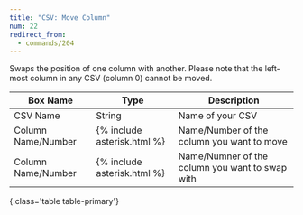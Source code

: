 ```yaml
---
title: "CSV: Move Column"
num: 22
redirect_from:
  - commands/204
---
```


Swaps the position of one column with another. Please note that the left-most column in any CSV (column 0) cannot be moved. 

| Box Name | Type | Description | 
|-------|--------|--------
|CSV Name|String|Name of your CSV
|Column Name/Number|{% include asterisk.html %}|Name/Number of the column you want to move
|Column Name/Number|{% include asterisk.html %}|Name/Numner of the column you want to swap with
{:class='table table-primary'}









